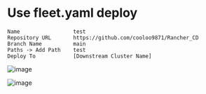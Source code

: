 # Use fleet.yaml deploy

```
Name                 test
Repository URL       https://github.com/cooloo9871/Rancher_CD
Branch Name          main
Paths -> Add Path    test
Deploy To            [Downstream Cluster Name]
```
![image](https://github.com/user-attachments/assets/199d0360-433b-4c05-9d51-1e97d006fbee)

![image](https://github.com/user-attachments/assets/7fe4e95c-9e34-4d3d-96d3-b2180acf4c51)
